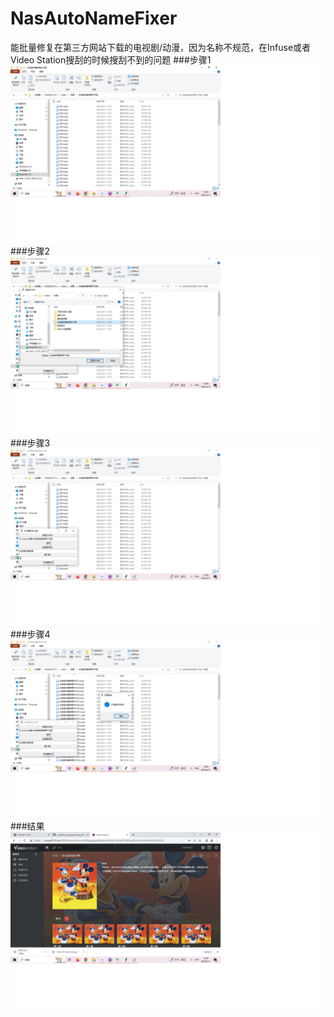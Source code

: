 # NasAutoNameFixer
能批量修复在第三方网站下载的电视剧/动漫，因为名称不规范，在Infuse或者Video Station搜刮的时候搜刮不到的问题
###步骤1
![步骤1](res/1.png)
###步骤2
![步骤2](res/2.png)
###步骤3
![步骤3](res/3.png)
###步骤4
![步骤4](res/4.png)
###结果
![结果](res/5.png)
